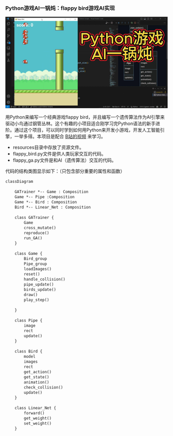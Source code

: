 ### Python游戏AI一锅炖：flappy bird游戏AI实现

![Cover](Cover.jpg)

用Python来编写一个经典游戏flappy
bird，并且编写一个遗传算法作为AI引擎来驱动小鸟通过钢管丛林。这个有趣的小项目适合刚学习完Python语法的新手进阶。通过这个项目，可以同时学到如何用Python来开发小游戏，开发人工智能引擎，一举多得。本项目是配合 [B站的视频](https://www.bilibili.com/video/BV1ih411c7tZ/?vd_source=9823abc7527f2f96369ae2945286dc3f)
来学习。

- resources目录中存放了资源文件。
- flappy_bird.py文件是供人类玩家交互的代码。
- flappy_ga.py文件是和AI（遗传算法）交互的代码。

代码的结构类图显示如下：（只包含部分重要的属性和函数）

```mermaid
classDiagram

    GATrainer *-- Game : Composition
    Game *-- Pipe :Composition
    Game *-- Bird : Composition
    Bird *-- Linear_Net : Composition

    class GATrainer {
        Game
        cross_mutate()
        reproduce()
        run_GA()
    }

    class Game {
        Bird_group
        Pipe_group
        loadImages()
        reset()
        handle_collision()
        pipe_update()
        birds_update()
        draw()
        play_step()

    }
    
    class Pipe {
        image
        rect
        update()
    }
    
    class Bird {
        model
        images
        rect
        get_action()
        get_state()
        animation()
        check_collision()
        update()
    }

    class Linear_Net {
        forward()
        get_weight()
        set_weight()
    }

```
